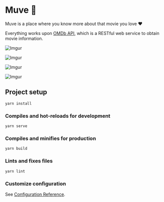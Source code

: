 # Muve  :movie_camera:

Muve is a place where you know more about that movie you love :heart:

Everything works upon [OMDb API](http://www.omdbapi.com/), which is a RESTful web service to obtain movie information.


![Imgur](https://i.imgur.com/vfSUPKg.jpg)

![Imgur](https://i.imgur.com/OrJe7Hq.jpg)

![Imgur](https://i.imgur.com/WJt9tze.jpg)

![Imgur](https://i.imgur.com/Ct3AlVP.png)

## Project setup
```
yarn install
```

### Compiles and hot-reloads for development
```
yarn serve
```

### Compiles and minifies for production
```
yarn build
```

### Lints and fixes files
```
yarn lint
```

### Customize configuration
See [Configuration Reference](https://cli.vuejs.org/config/).
